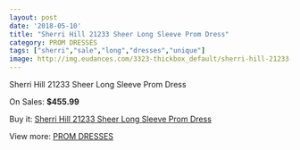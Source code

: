 ```yaml
---
layout: post
date: '2018-05-10'
title: "Sherri Hill 21233 Sheer Long Sleeve Prom Dress"
category: PROM DRESSES
tags: ["sherri","sale","long","dresses","unique"]
image: http://img.eudances.com/3323-thickbox_default/sherri-hill-21233-sheer-long-sleeve-prom-dress.jpg
---
```

Sherri Hill 21233 Sheer Long Sleeve Prom Dress

On Sales: **$455.99**
<a href="https://www.eudances.com/en/prom-dresses/1133-sherri-hill-21233-sheer-long-sleeve-prom-dress.html"><amp-img layout="responsive" width="600" height="600" src="//img.eudances.com/3323-thickbox_default/sherri-hill-21233-sheer-long-sleeve-prom-dress.jpg" alt="Sherri Hill 21233 Sheer Long Sleeve Prom Dress 0" /></a>
<a href="https://www.eudances.com/en/prom-dresses/1133-sherri-hill-21233-sheer-long-sleeve-prom-dress.html"><amp-img layout="responsive" width="600" height="600" src="//img.eudances.com/3325-thickbox_default/sherri-hill-21233-sheer-long-sleeve-prom-dress.jpg" alt="Sherri Hill 21233 Sheer Long Sleeve Prom Dress 1" /></a>
<a href="https://www.eudances.com/en/prom-dresses/1133-sherri-hill-21233-sheer-long-sleeve-prom-dress.html"><amp-img layout="responsive" width="600" height="600" src="//img.eudances.com/3324-thickbox_default/sherri-hill-21233-sheer-long-sleeve-prom-dress.jpg" alt="Sherri Hill 21233 Sheer Long Sleeve Prom Dress 2" /></a>

Buy it: [Sherri Hill 21233 Sheer Long Sleeve Prom Dress](https://www.eudances.com/en/prom-dresses/1133-sherri-hill-21233-sheer-long-sleeve-prom-dress.html "Sherri Hill 21233 Sheer Long Sleeve Prom Dress")

View more: [PROM DRESSES](https://www.eudances.com/en/13-prom-dresses "PROM DRESSES")